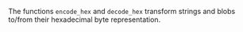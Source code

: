 The functions `encode_hex` and `decode_hex` transform strings and blobs to/from
their hexadecimal byte representation.
